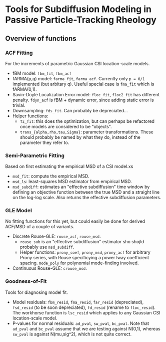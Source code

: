 # Tools for Subdiffusion Modeling in Passive Particle-Tracking Rheology

## Overview of functions

### ACF Fitting

For the increments of parametric Gaussian CSI location-scale models.

- fBM model: `fbm_fit`, `fbm_acf`
- fARMA(p,q) model: `farma_fit`, `farma_acf`. Currenlty only `p = 0/1` implemented (but arbitary q).  Useful special case is `fma_fit` which is fARMA(0,1).
- Savin-Doyle Localization Error model: `floc_fit`, `floc2_fit` has different penalty.  `fdyn_acf` is fBM + dynamic error, since adding static error is trivial.
- Downsampling: `fds_fit`.  Can probably be depreciated...
- Helper functions:
    - `Tz_fit`: this does the optimization, but can perhaps be refactored once models are considered to be "objects".
    - `trans_{alpha,rho,tau,Sigma}`: parameter transformations.  These should probably be named by what they do, instead of the parameter they refer to.

### Semi-Parametric Fitting

Based on first estimating the empirical MSD of a CSI model.xs

- `msd_fit`: compute the empirical MSD.
- `msd_ls`: least-squares MSD estimator from empirical MSD.
- `msd_subdiff`: estimates an "effective subdiffusion" time window by defining an objective function between the true MSD and a straight line on the log-log scale.  Also returns the effective subdiffusion parameters.

### GLE Model

No fitting functions for this yet, but could easily be done for derived ACF/MSD of a couple of variants.

- Discrete Rouse-GLE: `rouse_acf`, `rouse_msd`.
    - `rouse_sub` is an "effective subdiffusion" estimator sho shojld probably use `msd_subdiff`.
    - Helper functions: `prony_coef`, `prony_msd`, `prony_acf` for arbitrary Prony series, with Rouse specificying a power lway coefficient spacing.  `mode_poly` for polynomial mode-finding involved.
- Continuous Rouse-GLE: `crouse_msd`.

### Goodness-of-Fit

Tools for diagnosing model fit.

- Model residuals: `fbm_resid`, `fma_resid`, `far_resid` (depreciated), `fsd_resid` (to be soon depreciated), `fd_resid` (rename to `floc_resid`).  The workhorse function is `lsc_resid` which applies to any Gaussian CSI location-scale model.
- P-values for normal residuals: `ad_pval`, `sw_pval`, `bc_pval`.  Note that `ad_pval` and `bc_pval` assume that we are testing against N(0,1), whereas `sw_pval` is against N(mu,sig^2), which is not quite correct.
